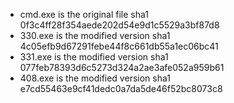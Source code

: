 * cmd.exe is the original file sha1 0f3c4ff28f354aede202d54e9d1c5529a3bf87d8
* 330.exe is the modified version sha1 4c05efb9d67291febe44f8c661db55a1ec06bc41
* 331.exe is the modified version sha1 077feb78393d6c5273d324a2ae3afe052a959b61
* 408.exe is the modified version sha1 e7cd55463e9cf41dedc0a7da5de46f52bc8073c8
